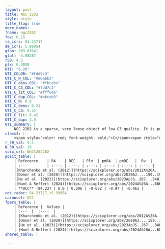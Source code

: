 ```yaml
---
layout: post
title: NGC 2202
style: style
title_flag: true
more_names: 
fname: ngc2202
fov: 0.15
ra_icrs: 94.23717
de_icrs: 5.99954
glon: 203.63841
glat: -4.88287
r50: 4.5
plx: 0.3058
UTI: "0.26"
UTI_COLOR: "#fdd9c3"
UTI_C_N_COL: "#e0a6b3"
UTI_C_dens_COL: "#fbcebe"
UTI_C_C3_COL: "#fdd7c3"
UTI_C_lit_COL: "#fff6da"
UTI_C_dup_COL: "#a6cab9"
UTI_C_N: 0.0
UTI_C_dens: 0.21
UTI_C_C3: 0.25
UTI_C_lit: 0.42
UTI_C_dup: 1.0
UTI_summary: |
    NGC 2202 is a sparse, very loose object of low C3 quality. It is poorly studied in the literature.<br><br><span style="color: #99180f; font-weight: bold;">Warning: </span>contains less than 25 stars with <i>P>0.5</i> estimated.
class3: |
    <span style="color: red; font-weight: bold;">C</span><span style="color: red; font-weight: bold;">C</span>
r_50_val: 4.5
N_50_val: 19
scix_url: NGC%202202
posit_table: |
    | Reference    | RA    | DEC   | Plx  | pmRA  | pmDE   |  Rv  |
    | :---         | :---: | :---: | :---: | :---: | :---: | :---: |
    |[Kharchenko et al. (2012)](https://scixplorer.org/abs/2012A%26A...543A.156K) | 94.215 | 6.027 | -- | 0.61 | -1.93 | -- |
    |[Donor et al. (2020)](https://scixplorer.org/abs/2020AJ....159..199D) | 94.215 | 6.027 | -- | -0.97 | 0.53 | 52.8 |
    |[He et al. (2023)](https://scixplorer.org/abs/2023ApJS..267...34H) | 94.268 | 5.985 | 0.366 | -0.051 | -1.016 | -0.46 |
    |[Hunt & Reffert (2024)](https://scixplorer.org/abs/2024A%26A...686A..42H) | 94.207 | 5.985 | 1.162 | -0.909 | -3.778 | 14.179 |
    | **UCC** |94.237 | 6.0 | 0.306 | -0.052 | -0.97 | -0.461 | 
cds_radec: 94.23717,+5.99954
carousel: UCC
fpars_table: |
    | Reference |  Values |
    | :---  |  :---:  |
    | [Kharchenko et al. (2012)](https://scixplorer.org/abs/2012A%26A...543A.156K) | `e_bv=0.5, distance=1940, log_age=9.2` |
    | [Donor et al. (2020)](https://scixplorer.org/abs/2020AJ....159..199D) | `Fe/H=-0.14` |
    | [He et al. (2023)](https://scixplorer.org/abs/2023ApJS..267...34H) | `A0=1.5, m-M=12.8, logA=7.8` |
    | [Hunt & Reffert (2024)](https://scixplorer.org/abs/2024A%26A...686A..42H) | `MassJ=40.5666` |
shared_table: |
    
---
```

